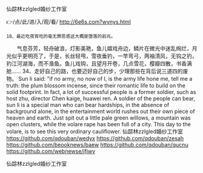 
仙踪林zzlgled婚纱工作室




👉/点/此/进/入/观/看/ http://6e6s.com?wynys.html




	18、最近吃夜宵吃的毫无罪恶感这大概是堕落的前兆。
　　气息芬芳，轻舟破浪，灯影美艳，鱼儿嬉戏舟边，鳞片在微光中迷乱绚烂，月光似乎更明亮了，于是，长丝轻甩，雪夜垂钓，一竿弯弓，两袖清风，无钩之钓，钓江河湖海，而不渔鱼。鱼儿戏钩，且望月开卷，几点雪花，樱瓣四散，书香满舱……
	34、走好自己的路，也要迈好自己的步，少理那些在背后说三道四的废物。
Sun li said: "if no army, no now of I, is the army life hone me, tell me a truth: the plum blossom incense, since their romantic life to build on the solid footprint.
In fact, a lot of successful people is a former soldier, such as host zhu, director Chen kaige, huawei ren.
A soldier of the people can bear, sun li is a special man who can bear hardships, in the absence of background alone, in the entertainment world rushes out their own piece of heaven and earth.
Just spit out a little pale green willows, a mountain was open clusters, while the volare rape has been full of a city.
This day to the volare, is to see this very ordinary cauliflower.
仙踪林zzlgled婚纱工作室 https://github.com/qdouban/wedyx
https://github.com/qdouban/zesah
https://github.com/beooknews/baew
https://github.com/qdouban/qucnu
https://github.com/webnewse/jfjwv





仙踪林zzlgled婚纱工作室
